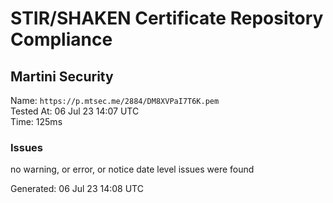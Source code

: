 # STIR/SHAKEN Certificate Repository Compliance

## Martini Security

Name: `https://p.mtsec.me/2884/DM8XVPaI7T6K.pem`\
Tested At: 06 Jul 23 14:07 UTC\
Time: 125ms

### Issues

no warning, or error, or notice date level issues were found

Generated: 06 Jul 23 14:08 UTC